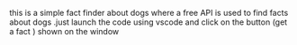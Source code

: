 this is a simple fact finder about dogs where a free API is used to find facts about dogs .just launch the code using vscode and click on the button (get a  fact ) shown on the window 
